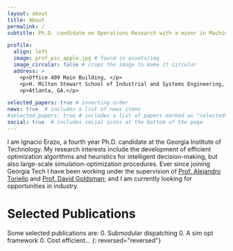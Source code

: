 ```yaml
---
layout: about
title: About
permalink: /
subtitle: Ph.D. candidate on Operations Research with a minor in Machine Learning at <a href='https://www.isye.gatech.edu/'>Georgia Tech</a>.

profile:
  align: left
  image: prof_pic_apple.jpg # found in assets/img
  image_circular: false # crops the image to make it circular
  address: >
    <p>Office 409 Main Building, </p>
    <p>H. Milton Stewart School of Industrial and Systems Engineering, </p>
    <p>Atlanta, GA.</p>

selected_papers: true # inverting order
news: true  # includes a list of news items
#selected_papers: true # includes a list of papers marked as "selected={true}"
social: true  # includes social icons at the bottom of the page
---
```


I am Ignacio Erazo, a fourth year Ph.D. candidate at the Georgia Institute of Technology. My research interests include the development of efficient optimization algorithms and heuristics for intelligent decision-making, but also large-scale simulation-optimization procedures. Ever since joining Georgia Tech I have been working under the supervision of [Prof. Alejandro Toriello](https://sites.gatech.edu/alejandro-toriello/) and [Prof. David Goldsman](https://www.isye.gatech.edu/users/david-goldsman); and I am currently looking for opportunities in industry.

# Selected Publications

Some selected publications are:
0. Submodular dispatching
0. A sim opt framework
0. Cost efficient...
{: reversed="reversed"}

